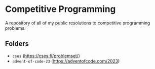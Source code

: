 # Competitive Programming
A repository of all of my public resolutions to competitive programming problems.

## Folders
 - `cses` (https://cses.fi/problemset/)
 - `advent-of-code-23` (https://adventofcode.com/2023)
